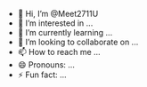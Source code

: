 - 👋 Hi, I’m @Meet2711U
- 👀 I’m interested in ...
- 🌱 I’m currently learning ...
- 💞️ I’m looking to collaborate on ...
- 📫 How to reach me ...
- 😄 Pronouns: ...
- ⚡ Fun fact: ...

<!---
Meet2711U/Meet2711U is a ✨ special ✨ repository because its `README.md` (this file) appears on your GitHub profile.
You can click the Preview link to take a look at your changes.
--->
